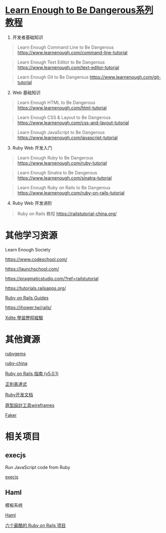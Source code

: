 
# [Learn Enough to Be Dangerous系列教程](https://www.learnenough.com/story)


1. 开发者基础知识
> Learn Enough Command Line to Be Dangerous
https://www.learnenough.com/command-line-tutorial

> Learn Enough Text Editor to Be Dangerous
https://www.learnenough.com/text-editor-tutorial

> Learn Enough Git to Be Dangerous
https://www.learnenough.com/git-tutorial

2. Web 基础知识
> Learn Enough HTML to Be Dangerous
https://www.learnenough.com/html-tutorial

> Learn Enough CSS & Layout to Be Dangerous
https://www.learnenough.com/css-and-layout-tutorial

> Learn Enough JavaScript to Be Dangerous
https://www.learnenough.com/javascript-tutorial

3. Ruby Web 开发入门
> Learn Enough Ruby to Be Dangerous
https://www.learnenough.com/ruby-tutorial

> Learn Enough Sinatra to Be Dangerous
https://www.learnenough.com/sinatra-tutorial

> Learn Enough Ruby on Rails to Be Dangerous
https://www.learnenough.com/ruby-on-rails-tutorial

4. Ruby Web 开发进阶
> Ruby on Rails 教程
https://railstutorial-china.org/


# 其他学习资源

Learn Enough Society

https://www.codeschool.com/

https://launchschool.com/

https://pragmaticstudio.com/?ref=railstutorial

https://tutorials.railsapps.org/

[Ruby on Rails Guides](http://guides.rubyonrails.org/)

https://ihower.tw/rails/

[Xdite 學習歷程經驗](https://github.com/softnshare/careergrowth/issues/23)


# 其他資源

[rubygems](https://rubygems.org/)

[ruby-china](https://ruby-china.org/)

[Ruby on Rails 指南 (v5.0.1)](http://guides.ruby-china.org/)

[正則表達式](http://www.rubular.com/)

[Ruby开发文档](http://doc.rubyfans.com/)

[原型設計工具wireframes](https://gomockingbird.com/home)

[Faker](https://github.com/stympy/faker)

# 相关项目

## execjs

Run JavaScript code from Ruby

[execjs](https://github.com/sstephenson/execjs)


## Haml

模板系统

[Haml](http://haml.info/)


[六个最酷的 Ruby on Rails 项目](http://www.oschina.net/news/71079/6-cool-rails-projects)